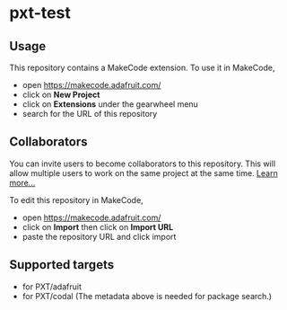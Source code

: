 # pxt-test



## Usage

This repository contains a MakeCode extension. To use it in MakeCode,

* open https://makecode.adafruit.com/
* click on **New Project**
* click on **Extensions** under the gearwheel menu
* search for the URL of this repository

## Collaborators

You can invite users to become collaborators to this repository. This will allow multiple users to work on the same project at the same time.
[Learn more...](https://help.github.com/en/articles/inviting-collaborators-to-a-personal-repository)

To edit this repository in MakeCode,

* open https://makecode.adafruit.com/
* click on **Import** then click on **Import URL**
* paste the repository URL and click import

## Supported targets

* for PXT/adafruit
* for PXT/codal
(The metadata above is needed for package search.)


